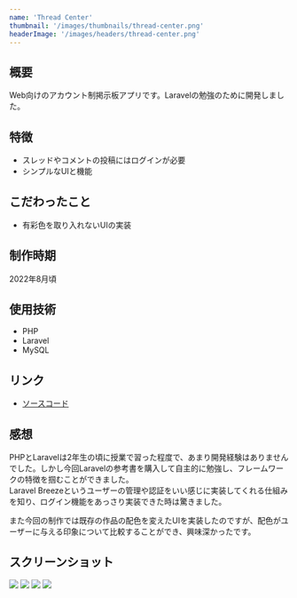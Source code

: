 ```yaml
---
name: 'Thread Center'
thumbnail: '/images/thumbnails/thread-center.png'
headerImage: '/images/headers/thread-center.png'
---
```

## 概要
Web向けのアカウント制掲示板アプリです。Laravelの勉強のために開発しました。

## 特徴
- スレッドやコメントの投稿にはログインが必要
- シンプルなUIと機能

## こだわったこと
- 有彩色を取り入れないUIの実装

## 制作時期
2022年8月頃

## 使用技術
- PHP
- Laravel
- MySQL

## リンク
- [ソースコード](https://github.com/Yu357/ThreadCenter)

## 感想
PHPとLaravelは2年生の頃に授業で習った程度で、あまり開発経験はありませんでした。しかし今回Laravelの参考書を購入して自主的に勉強し、フレームワークの特徴を掴むことができました。  
Laravel Breezeというユーザーの管理や認証をいい感じに実装してくれる仕組みを知り、ログイン機能をあっさり実装できた時は驚きました。

また今回の制作では既存の作品の配色を変えたUIを実装したのですが、配色がユーザーに与える印象について比較することができ、興味深かったです。

## スクリーンショット
![](https://user-images.githubusercontent.com/65577595/187865402-3f5f6e33-d3e2-42f3-ab02-75304704a3ba.png)
![](https://user-images.githubusercontent.com/65577595/187865459-e2819e61-25bf-4eff-9f7b-51f19f7312b8.png)
![](https://user-images.githubusercontent.com/65577595/187865477-f21fab9c-a17f-4dd2-a1de-1ce414c1d7d0.png)
![](https://user-images.githubusercontent.com/65577595/187865503-ebefbee3-0ede-4c3a-8d3d-3ec87b1af6b8.png)